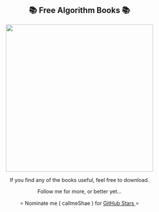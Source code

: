<h2 align="center"> 📚 Free Algorithm Books 📚</h2>
<p align="center"><img src="https://miro.medium.com/v2/resize:fit:1000/1*P-Gpu1Nb7Z42_lWFJg6QwA.png" width=400/></p>


<p align="center"> If you find any of the books useful, feel free to download.</p>
<p align="center"> Follow me for more, or better yet...</p>
<p align="center"> ⭐ Nominate me ( callmeShae ) for <a href="https://stars.github.com/nominate/"> GitHub Stars </a>⭐



